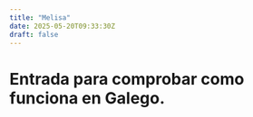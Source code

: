 ```yaml
---
title: "Melisa"
date: 2025-05-20T09:33:30Z
draft: false
---
```


# Entrada para comprobar como funciona en Galego.
